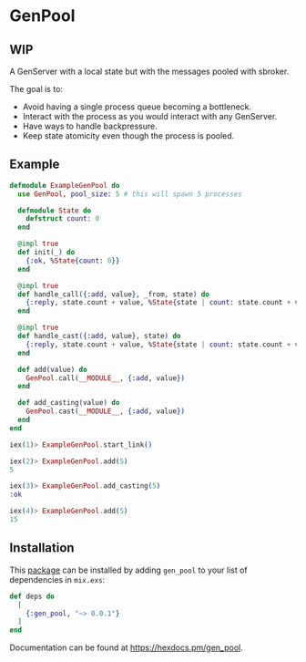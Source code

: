 # GenPool

## WIP

A GenServer with a local state but with the messages pooled with sbroker.

The goal is to:

- Avoid having a single process queue becoming a bottleneck.
- Interact with the process as you would interact with any GenServer.
- Have ways to handle backpressure.
- Keep state atomicity even though the process is pooled.

## Example

```Elixir
defmodule ExampleGenPool do
  use GenPool, pool_size: 5 # this will spawn 5 processes

  defmodule State do
    defstruct count: 0
  end

  @impl true
  def init(_) do
    {:ok, %State{count: 0}}
  end

  @impl true
  def handle_call({:add, value}, _from, state) do
    {:reply, state.count + value, %State{state | count: state.count + value}}
  end

  @impl true
  def handle_cast({:add, value}, state) do
    {:reply, state.count + value, %State{state | count: state.count + value}}
  end

  def add(value) do
    GenPool.call(__MODULE__, {:add, value})
  end

  def add_casting(value) do
    GenPool.cast(__MODULE__, {:add, value})
  end
end

iex(1)> ExampleGenPool.start_link()

iex(2)> ExampleGenPool.add(5)
5

iex(3)> ExampleGenPool.add_casting(5)
:ok

iex(4)> ExampleGenPool.add(5)
15
```

## Installation

This [package](https://hex.pm/packages/gen_pool) can be installed by adding `gen_pool` to your list of dependencies in `mix.exs`:

```elixir
def deps do
  [
    {:gen_pool, "~> 0.0.1"}
  ]
end
```

Documentation can be found at <https://hexdocs.pm/gen_pool>.
